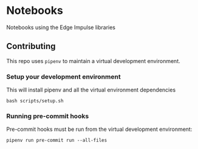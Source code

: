 # Notebooks

Notebooks using the Edge Impulse libraries

## Contributing

This repo uses `pipenv` to maintain a virtual development environment.

### Setup your development environment

This will install pipenv and all the virtual environment dependencies

```shell
bash scripts/setup.sh
```

### Running pre-commit hooks

Pre-commit hooks must be run from the virtual development environment:

```shell
pipenv run pre-commit run --all-files
```
